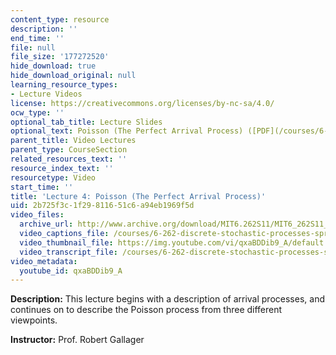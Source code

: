```yaml
---
content_type: resource
description: ''
end_time: ''
file: null
file_size: '177272520'
hide_download: true
hide_download_original: null
learning_resource_types:
- Lecture Videos
license: https://creativecommons.org/licenses/by-nc-sa/4.0/
ocw_type: ''
optional_tab_title: Lecture Slides
optional_text: Poisson (The Perfect Arrival Process) ([PDF](/courses/6-262-discrete-stochastic-processes-spring-2011/resources/mit6_262s11_lec04))
parent_title: Video Lectures
parent_type: CourseSection
related_resources_text: ''
resource_index_text: ''
resourcetype: Video
start_time: ''
title: 'Lecture 4: Poisson (The Perfect Arrival Process)'
uid: 2b725f3c-1f29-8116-51c6-a94eb1969f5d
video_files:
  archive_url: http://www.archive.org/download/MIT6.262S11/MIT6_262S11_lec04_300k.mp4
  video_captions_file: /courses/6-262-discrete-stochastic-processes-spring-2011/97d50dc8e157558e88ee4a2e4434bcd8_qxaBDDib9_A.vtt
  video_thumbnail_file: https://img.youtube.com/vi/qxaBDDib9_A/default.jpg
  video_transcript_file: /courses/6-262-discrete-stochastic-processes-spring-2011/a936492143be4ed87a63249b1da67735_qxaBDDib9_A.pdf
video_metadata:
  youtube_id: qxaBDDib9_A
---
```


**Description:** This lecture begins with a description of arrival processes, and continues on to describe the Poisson process from three different viewpoints.

**Instructor:** Prof. Robert Gallager

